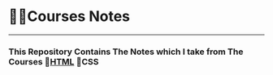 # 🔎📝Courses Notes
-------------------------------------------------------------
### This Repository Contains <b font-><strong>The Notes</strong></b> which I take from The Courses 📌[HTML](https://github.com/AbdallahHemdan/Courses-Notes/tree/master/HTML%20Course) 📏CSS
